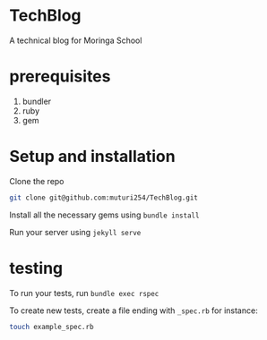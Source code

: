 # TechBlog
A technical blog for Moringa School

# prerequisites
1. bundler
2. ruby
3. gem

# Setup and installation
Clone the repo
```bash
git clone git@github.com:muturi254/TechBlog.git
```
Install all the necessary gems using `bundle install`

Run your server using `jekyll serve`
 # testing
 To run your tests, run `bundle exec rspec`
 
 To create new tests, create a file ending with `_spec.rb` for instance:
 ```bash
 touch example_spec.rb
 ```



